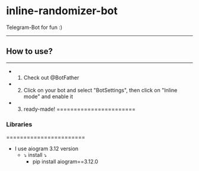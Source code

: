 # inline-randomizer-bot
Telegram-Bot for fun :)

-----------------------
## How to use? ##
-----------------------
+ 1. Check out @BotFather
+ 2. Click on your bot and select "BotSettings", then click on "Inline mode" and enable it
+ 3. ready-made!
=======================
### Libraries ###
=======================
- I use aiogram 3.12 version
    + ⤵️ install ⤵️
        * pip install aiogram==3.12.0 
